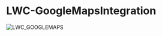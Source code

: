 # LWC-GoogleMapsIntegration

![LWC_GOOGLEMAPS](https://github.com/milena-andrade/LWC-GoogleMapsIntegration/assets/81273891/01cd3250-47bf-43ff-81dd-1c3707c041ce)
